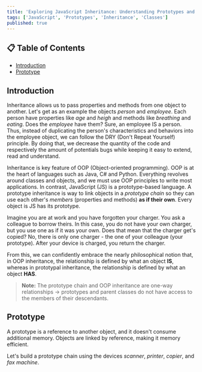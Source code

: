 ```yaml
---
title: 'Exploring JavaScript Inheritance: Understanding Prototypes and Classes'
tags: ['JavaScript', 'Prototypes', 'Inheritance', 'Classes']
published: true
---
```


## 📋 Table of Contents

- [Introduction](#introduction)
- [Prototype](#prototype)

## Introduction

Inheritance allows us to pass properties and methods from one object to another. Let's get as an example the objects _person_ and _employee_. Each person have properties like _age_ and _heigh_ and methods like _breathing_ and _eating_. Does the _employee_ have them? Sure, an employee IS a person. Thus, instead of duplicating the person's characteristics and behaviors into the employee object, we can follow the DRY (Don't Repeat Yourself) principle. By doing that, we decrease the quantity of the code and respectively the amount of potentials bugs while keeping it easy to extend, read and understand.

Inheritance is key feature of OOP (Object-oriented programming). OOP is at the heart of languages such as Java, C# and Python. Everything revolves around classes and objects, and we must use OOP principles to write most applications. In contrast, JavaScript (JS) is a prototype-based language. A prototype inheritance is way to link objects in a _prototype chain_ so they can use each other's _members_ (properties and methods) **as if their own**. Every object is JS has its prototype.

Imagine you are at work and you have forgotten your charger. You ask a colleague to borrow theirs. In this case, you do not have your own charger, but you use one as if it was your own. Does that mean that the charger get's copied? No, there is only one charger - the one of your colleague (your prototype). After your device is charged, you return the charger.

From this, we can confidently embrace the nearly philosophical notion that, in OOP inheritance, the relationship is defined by what an object **IS**, whereas in prototypal inheritance, the relationship is defined by what an object **HAS**.

> **Note:** The prototype chain and OOP inheritance are one-way relationships -> prototypes and parent classes do not have access to the members of their descendants.

## Prototype

A prototype is a reference to another object, and it doesn't consume additional memory. Objects are linked by reference, making it memory efficient.

Let's build a prototype chain using the devices _scanner_, _printer_, _copier_, and _fax machine_.
